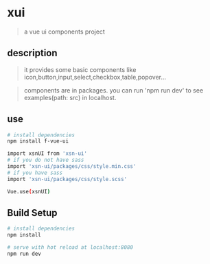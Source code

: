 # xui

> a vue ui components project

## description

> it provides some basic components like icon,button,input,select,checkbox,table,popover...

> components are in packages. you can run 'npm run dev' to see examples(path: src) in localhost.

## use

```bash
# install dependencies
npm install f-vue-ui

import xsnUI from 'xsn-ui'
# if you do not have sass
import 'xsn-ui/packages/css/style.min.css'
# if you have sass
import 'xsn-ui/packages/css/style.scss'

Vue.use(xsnUI)

```

## Build Setup

```bash
# install dependencies
npm install

# serve with hot reload at localhost:8080
npm run dev

```
